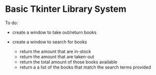 # Basic Tkinter Library System

To do:

- create a window to take out/return books
- create a window to search for books

  - return the amount that are in-stock
  - return the amount that are taken-out
  - return the total amount of those books available
  - return a a list of the books that match the search terms provided
